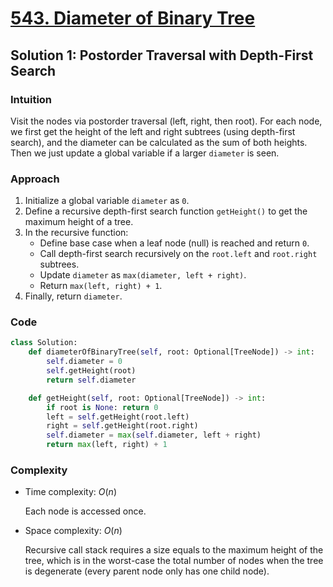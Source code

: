 # [543. Diameter of Binary Tree]()

## Solution 1: Postorder Traversal with Depth-First Search

### Intuition

Visit the nodes via postorder traversal (left, right, then root). For each node, we first get the height of the left and right subtrees (using depth-first search), and the diameter can be calculated as the sum of both heights. Then we just update a global variable if a larger `diameter` is seen.

### Approach

1. Initialize a global variable `diameter` as `0`.
1. Define a recursive depth-first search function `getHeight()` to get the maximum height of a tree.
1. In the recursive function:
   - Define base case when a leaf node (null) is reached and return `0`.
   - Call depth-first search recursively on the `root.left` and `root.right` subtrees.
   - Update `diameter` as `max(diameter, left + right)`.
   - Return `max(left, right) + 1`.
1. Finally, return `diameter`.

### Code

```python
class Solution:
    def diameterOfBinaryTree(self, root: Optional[TreeNode]) -> int:
        self.diameter = 0
        self.getHeight(root)
        return self.diameter

    def getHeight(self, root: Optional[TreeNode]) -> int:
        if root is None: return 0
        left = self.getHeight(root.left)
        right = self.getHeight(root.right)
        self.diameter = max(self.diameter, left + right)
        return max(left, right) + 1
```

### Complexity

- Time complexity: $O(n)$

  Each node is accessed once.

- Space complexity: $O(n)$

  Recursive call stack requires a size equals to the maximum height of the tree, which is in the worst-case the total number of nodes when the tree is degenerate (every parent node only has one child node).
